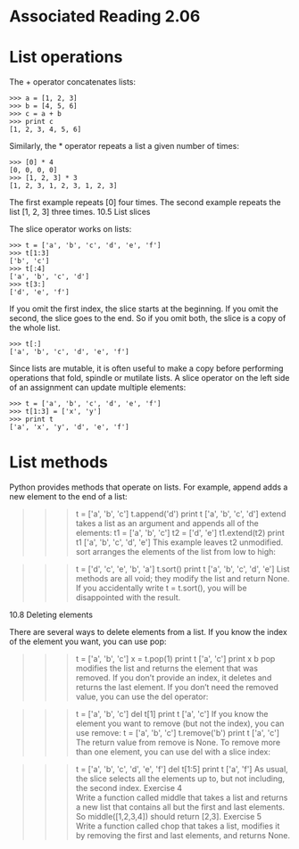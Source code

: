 # Associated Reading 2.06

# List operations
The + operator concatenates lists:
```
>>> a = [1, 2, 3]
>>> b = [4, 5, 6]
>>> c = a + b
>>> print c
[1, 2, 3, 4, 5, 6]
```

Similarly, the * operator repeats a list a given number of times:
```
>>> [0] * 4
[0, 0, 0, 0]
>>> [1, 2, 3] * 3
[1, 2, 3, 1, 2, 3, 1, 2, 3]
```
The first example repeats [0] four times. The second example repeats the list [1, 2, 3] three times.
10.5  List slices

The slice operator works on lists:
```
>>> t = ['a', 'b', 'c', 'd', 'e', 'f']
>>> t[1:3]
['b', 'c']
>>> t[:4]
['a', 'b', 'c', 'd']
>>> t[3:]
['d', 'e', 'f']
```
If you omit the first index, the slice starts at the beginning. If you omit the second, the slice goes to the end. So if you omit both, the slice is a copy of the whole list.
```
>>> t[:]
['a', 'b', 'c', 'd', 'e', 'f']
```
Since lists are mutable, it is often useful to make a copy before performing operations that fold, spindle or mutilate lists.
A slice operator on the left side of an assignment can update multiple elements:
```
>>> t = ['a', 'b', 'c', 'd', 'e', 'f']
>>> t[1:3] = ['x', 'y']
>>> print t
['a', 'x', 'y', 'd', 'e', 'f']
```

# List methods

Python provides methods that operate on lists. For example, append adds a new element to the end of a list:

>>> t = ['a', 'b', 'c']
>>> t.append('d')
>>> print t
['a', 'b', 'c', 'd']
extend takes a list as an argument and appends all of the elements:
>>> t1 = ['a', 'b', 'c']
>>> t2 = ['d', 'e']
>>> t1.extend(t2)
>>> print t1
['a', 'b', 'c', 'd', 'e']
This example leaves t2 unmodified.
sort arranges the elements of the list from low to high:

>>> t = ['d', 'c', 'e', 'b', 'a']
>>> t.sort()
>>> print t
['a', 'b', 'c', 'd', 'e']
List methods are all void; they modify the list and return None. If you accidentally write t = t.sort(), you will be disappointed with the result.

10.8  Deleting elements

There are several ways to delete elements from a list. If you know the index of the element you want, you can use pop:

>>> t = ['a', 'b', 'c']
>>> x = t.pop(1)
>>> print t
['a', 'c']
>>> print x
b
pop modifies the list and returns the element that was removed. If you don’t provide an index, it deletes and returns the last element.
If you don’t need the removed value, you can use the del operator:

>>> t = ['a', 'b', 'c']
>>> del t[1]
>>> print t
['a', 'c']
If you know the element you want to remove (but not the index), you can use remove:
>>> t = ['a', 'b', 'c']
>>> t.remove('b')
>>> print t
['a', 'c']
The return value from remove is None.
To remove more than one element, you can use del with a slice index:

>>> t = ['a', 'b', 'c', 'd', 'e', 'f']
>>> del t[1:5]
>>> print t
['a', 'f']
As usual, the slice selects all the elements up to, but not including, the second index.
Exercise 4  
Write a function called middle that takes a list and returns a new list that contains all but the first and last elements. So middle([1,2,3,4]) should return [2,3].
Exercise 5  
Write a function called chop that takes a list, modifies it by removing the first and last elements, and returns None.